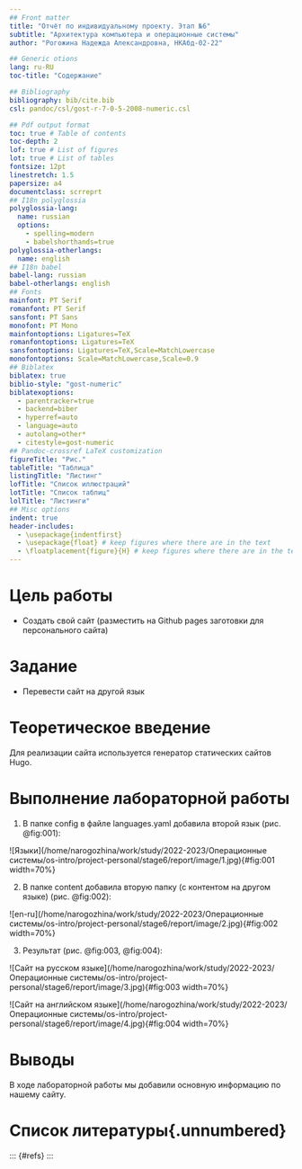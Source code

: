 ```yaml
---
## Front matter
title: "Отчёт по индивидуальному проекту. Этап №6"
subtitle: "Архитектура компьютера и операционные системы"
author: "Рогожина Надежда Александровна, НКАбд-02-22"

## Generic otions
lang: ru-RU
toc-title: "Содержание"

## Bibliography
bibliography: bib/cite.bib
csl: pandoc/csl/gost-r-7-0-5-2008-numeric.csl

## Pdf output format
toc: true # Table of contents
toc-depth: 2
lof: true # List of figures
lot: true # List of tables
fontsize: 12pt
linestretch: 1.5
papersize: a4
documentclass: scrreprt
## I18n polyglossia
polyglossia-lang:
  name: russian
  options:
	- spelling=modern
	- babelshorthands=true
polyglossia-otherlangs:
  name: english
## I18n babel
babel-lang: russian
babel-otherlangs: english
## Fonts
mainfont: PT Serif
romanfont: PT Serif
sansfont: PT Sans
monofont: PT Mono
mainfontoptions: Ligatures=TeX
romanfontoptions: Ligatures=TeX
sansfontoptions: Ligatures=TeX,Scale=MatchLowercase
monofontoptions: Scale=MatchLowercase,Scale=0.9
## Biblatex
biblatex: true
biblio-style: "gost-numeric"
biblatexoptions:
  - parentracker=true
  - backend=biber
  - hyperref=auto
  - language=auto
  - autolang=other*
  - citestyle=gost-numeric
## Pandoc-crossref LaTeX customization
figureTitle: "Рис."
tableTitle: "Таблица"
listingTitle: "Листинг"
lofTitle: "Список иллюстраций"
lotTitle: "Список таблиц"
lolTitle: "Листинги"
## Misc options
indent: true
header-includes:
  - \usepackage{indentfirst}
  - \usepackage{float} # keep figures where there are in the text
  - \floatplacement{figure}{H} # keep figures where there are in the text
---
```


# Цель работы

- Создать свой сайт (разместить на Github pages заготовки для персонального сайта)

# Задание

- Перевести сайт на другой язык


# Теоретическое введение

Для реализации сайта используется генератор статических сайтов Hugo.

# Выполнение лабораторной работы

1. В папке config в файле languages.yaml добавила второй язык (рис. @fig:001):

![Языки](/home/narogozhina/work/study/2022-2023/Операционные системы/os-intro/project-personal/stage6/report/image/1.jpg){#fig:001 width=70%}

2. В папке content добавила вторую папку (с контентом на другом языке) (рис. @fig:002):

![en-ru](/home/narogozhina/work/study/2022-2023/Операционные системы/os-intro/project-personal/stage6/report/image/2.jpg){#fig:002 width=70%}

3. Результат (рис. @fig:003, @fig:004):

![Сайт на русском языке](/home/narogozhina/work/study/2022-2023/Операционные системы/os-intro/project-personal/stage6/report/image/3.jpg){#fig:003 width=70%}

![Сайт на английском языке](/home/narogozhina/work/study/2022-2023/Операционные системы/os-intro/project-personal/stage6/report/image/4.jpg){#fig:004 width=70%}

# Выводы

В ходе лабораторной работы мы добавили основную информацию по нашему сайту.

# Список литературы{.unnumbered}

::: {#refs}
:::
